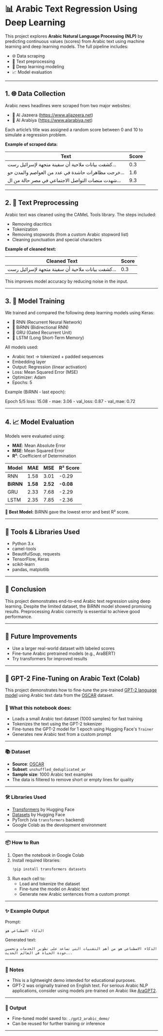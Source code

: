 # 📊 Arabic Text Regression Using Deep Learning

This project explores **Arabic Natural Language Processing (NLP)** by predicting continuous values (scores) from Arabic text using machine learning and deep learning models. The full pipeline includes:

- 🌐 Data scraping
- 🧼 Text preprocessing
- 🧠 Deep learning modeling
- 📈 Model evaluation

---

## 1. 🌐 Data Collection

Arabic news headlines were scraped from two major websites:

- 📰 Al Jazeera (https://www.aljazeera.net)
- 📰 Al Arabiya (https://www.alarabiya.net)

Each article’s title was assigned a random score between 0 and 10 to simulate a regression problem.

**Example of scraped data:**

| Text | Score |
|------|-------|
| كشفت بيانات ملاحية أن سفينة متجهة لإسرائيل رست... | 0.3 |
| خرجت مظاهرات حاشدة في عدد من العواصم والمدن حو... | 1.6 |
| شهدت منصات التواصل الاجتماعي في مصر حالة من ال... | 9.3 |

---

## 2. 🧼 Text Preprocessing

Arabic text was cleaned using the CAMeL Tools library. The steps included:

- Removing diacritics
- Tokenization
- Removing stopwords (from a custom Arabic stopword list)
- Cleaning punctuation and special characters

**Example of cleaned text:**

| Cleaned Text | Score |
|--------------|--------|
| كشفت بيانات ملاحية أن سفينة متجهة لإسرائيل رست... | 0.3 |

This improves model accuracy by reducing noise in the input.

---

## 3. 🧠 Model Training

We trained and compared the following deep learning models using Keras:

- 🔁 RNN (Recurrent Neural Network)
- 🔁 BiRNN (Bidirectional RNN)
- 🔁 GRU (Gated Recurrent Unit)
- 🔁 LSTM (Long Short-Term Memory)

All models used:

- Arabic text → tokenized + padded sequences
- Embedding layer
- Output: Regression (linear activation)
- Loss: Mean Squared Error (MSE)
- Optimizer: Adam
- Epochs: 5

Example (BiRNN - last epoch):

Epoch 5/5 loss: 15.08 - mae: 3.06 - val_loss: 0.87 - val_mae: 0.72

---

## 4. 📈 Model Evaluation

Models were evaluated using:

- **MAE**: Mean Absolute Error
- **MSE**: Mean Squared Error
- **R²**: Coefficient of Determination

| Model   | MAE  | MSE  | R² Score |
|---------|------|------|----------|
| RNN     | 1.58 | 3.01 | -0.29    |
| **BiRNN** | **1.58** | **2.52** | **-0.08** |
| GRU     | 2.33 | 7.68 | -2.29    |
| LSTM    | 2.35 | 7.85 | -2.36    |

**🧠 Best Model:** BiRNN gave the lowest error and best R² score.

---

## 🧰 Tools & Libraries Used

- Python 3.x
- camel-tools
- BeautifulSoup, requests
- TensorFlow, Keras
- scikit-learn
- pandas, matplotlib

---

## 📌 Conclusion

This project demonstrates end-to-end Arabic text regression using deep learning. Despite the limited dataset, the BiRNN model showed promising results. Preprocessing Arabic correctly is essential to achieve good performance.

---

## 🚀 Future Improvements

- Use a larger real-world dataset with labeled scores
- Fine-tune Arabic pretrained models (e.g., AraBERT)
- Try transformers for improved results







---

## 🧠 GPT-2 Fine-Tuning on Arabic Text (Colab)

This project demonstrates how to fine-tune the pre-trained [GPT-2 language model](https://huggingface.co/gpt2) using Arabic text data from the [OSCAR](https://huggingface.co/datasets/oscar) dataset.

### 🚀 What this notebook does:

- Loads a small Arabic text dataset (1000 samples) for fast training
- Tokenizes the text using the GPT-2 tokenizer
- Fine-tunes the GPT-2 model for 1 epoch using Hugging Face's `Trainer`
- Generates new Arabic text from a custom prompt

---

### 📚 Dataset

- **Source**: [OSCAR](https://huggingface.co/datasets/oscar)
- **Subset**: `unshuffled_deduplicated_ar`
- **Sample size**: 1000 Arabic text examples
- The data is filtered to remove short or empty lines for quality

---

### 🛠️ Libraries Used

- [Transformers](https://huggingface.co/docs/transformers/index) by Hugging Face
- [Datasets](https://huggingface.co/docs/datasets/index) by Hugging Face
- PyTorch (via `transformers` backend)
- Google Colab as the development environment

---

### 📦 How to Run

1. Open the notebook in Google Colab
2. Install required libraries:
   ```bash
   !pip install transformers datasets
   ```
3. Run each cell to:
   - Load and tokenize the dataset
   - Fine-tune the model on Arabic text
   - Generate new Arabic sentences from a custom prompt

---

### ✨ Example Output

Prompt:
```
الذكاء الاصطناعي هو
```

Generated text:
```
الذكاء الاصطناعي هو من أهم التقنيات التي تساعد على تطوير الخدمات وتحسين جودة الحياة في العالم الحديث...
```

---

### 🧠 Notes

- This is a lightweight demo intended for educational purposes.
- GPT-2 was originally trained on English text. For serious Arabic NLP applications, consider using models pre-trained on Arabic like [AraGPT2](https://huggingface.co/aubmindlab/aragpt2-mega).

---

### 📁 Output

- Fine-tuned model saved to: `./gpt2_arabic_demo/`
- Can be reused for further training or inference

---


